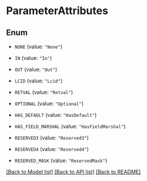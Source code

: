 # ParameterAttributes

## Enum


* `NONE` (value: `"None"`)

* `IN` (value: `"In"`)

* `OUT` (value: `"Out"`)

* `LCID` (value: `"Lcid"`)

* `RETVAL` (value: `"Retval"`)

* `OPTIONAL` (value: `"Optional"`)

* `HAS_DEFAULT` (value: `"HasDefault"`)

* `HAS_FIELD_MARSHAL` (value: `"HasFieldMarshal"`)

* `RESERVED3` (value: `"Reserved3"`)

* `RESERVED4` (value: `"Reserved4"`)

* `RESERVED_MASK` (value: `"ReservedMask"`)


[[Back to Model list]](../README.md#documentation-for-models) [[Back to API list]](../README.md#documentation-for-api-endpoints) [[Back to README]](../README.md)


